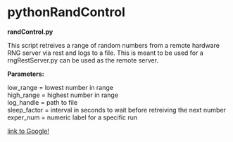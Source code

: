 # pythonRandControl
**randControl.py**<p>
  This script retreives a range of random numbers from a remote hardware RNG server via rest and logs to a file. This is meant to be used for a rngRestServer.py can be used as the remote server. <p>
    **Parameters:** <p>
      low_range = lowest number in range <br/>
      high_range = highest number in range <br/>
      log_handle = path to file <br/>
      sleep_factor = interval in seconds to wait before retreiving the next number </br>
      exper_num = numeric label for a specific run
      
[link to Google!](http://google.com)
